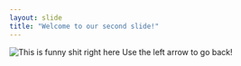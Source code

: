 ```yaml
---
layout: slide
title: "Welcome to our second slide!"
---
```

![This is funny shit right here](https://i.imgflip.com/4dww3u.jpg)
Use the left arrow to go back!
